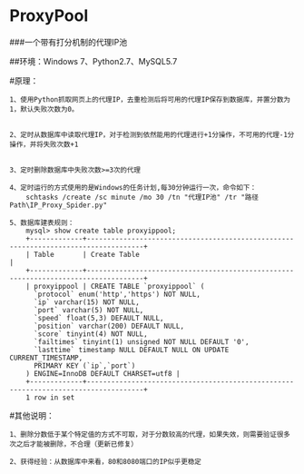 # ProxyPool
###一个带有打分机制的代理IP池

##环境：Windows 7、Python2.7、MySQL5.7

#原理：


	1、使用Python抓取网页上的代理IP，去重检测后将可用的代理IP保存到数据库，并置分数为1，默认失败次数为0。


	2、定时从数据库中读取代理IP，对于检测到依然能用的代理进行+1分操作，不可用的代理-1分操作，并将失败次数+1


	3、定时删除数据库中失败次数>=3次的代理

	4、定时运行的方式使用的是Windows的任务计划,每30分钟运行一次，命令如下：
		schtasks /create /sc minute /mo 30 /tn "代理IP池" /tr "路径Path\IP_Proxy_Spider.py"

	5、数据库建表规则：
		mysql> show create table proxyippool;
		+-------------+------------------------------------------------------------------------------------+
		| Table       | Create Table                                                                       |
		+-------------+------------------------------------------------------------------------------------+
		| proxyippool | CREATE TABLE `proxyippool` (
		  `protocol` enum('http','https') NOT NULL,
		  `ip` varchar(15) NOT NULL,
		  `port` varchar(5) NOT NULL,
		  `speed` float(5,3) DEFAULT NULL,
		  `position` varchar(200) DEFAULT NULL,
		  `score` tinyint(4) NOT NULL,
		  `failtimes` tinyint(1) unsigned NOT NULL DEFAULT '0',
		  `lasttime` timestamp NULL DEFAULT NULL ON UPDATE CURRENT_TIMESTAMP,
		  PRIMARY KEY (`ip`,`port`)
		) ENGINE=InnoDB DEFAULT CHARSET=utf8 |
		+-------------+------------------------------------------------------------------------------------+
		1 row in set


#其他说明：


	1、删除分数低于某个特定值的方式不可取，对于分数较高的代理，如果失效，则需要验证很多次之后才能被删除，不合理（更新已修复）

	2、获得经验：从数据库中来看，80和8080端口的IP似乎更稳定
